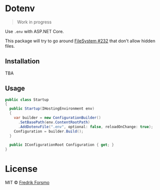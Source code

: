 # Dotenv

> Work in progress

Use `.env` with ASP.NET Core.

This package will try to go around [FileSystem #232](https://github.com/aspnet/FileSystem/issues/232) that don't allow hidden files.

## Installation

TBA

## Usage

```csharp
public class Startup
{
  public Startup(IHostingEnvironment env)
  {
    var builder = new ConfigurationBuilder()
      .SetBasePath(env.ContentRootPath)
      .AddDotenvFile(".env", optional: false, reloadOnChange: true);
    Configuration = builder.Build();
  }
  
  public IConfigurationRoot Configuration { get; }
}
```

# License

MIT © [Fredrik Forsmo](https://github.com/frozzare)
